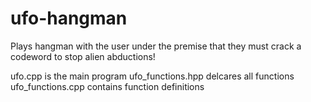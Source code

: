 # ufo-hangman
Plays hangman with the user under the premise that they must crack a codeword to stop alien abductions!

ufo.cpp is the main program
ufo_functions.hpp delcares all functions
ufo_functions.cpp contains function definitions